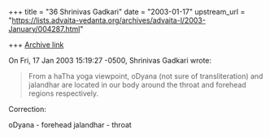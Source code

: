 +++
title = "36 Shrinivas Gadkari"
date = "2003-01-17"
upstream_url = "https://lists.advaita-vedanta.org/archives/advaita-l/2003-January/004287.html"

+++
[Archive link](https://lists.advaita-vedanta.org/archives/advaita-l/2003-January/004287.html)

On Fri, 17 Jan 2003 15:19:27 -0500, Shrinivas Gadkari
<sgadkari2001 at YAHOO.COM> wrote:
>From a haTha yoga viewpoint, oDyana (not sure of transliteration)
>and jalandhar are located in our body around the throat and forehead
>regions respectively.

Correction:

oDyana - forehead
jalandhar - throat

